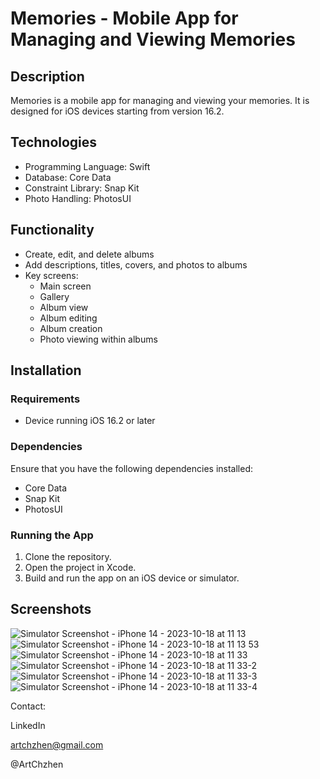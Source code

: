 # Memories - Mobile App for Managing and Viewing Memories

## Description

Memories is a mobile app for managing and viewing your memories. It is designed for iOS devices starting from version 16.2.

## Technologies

- Programming Language: Swift
- Database: Core Data
- Constraint Library: Snap Kit
- Photo Handling: PhotosUI

## Functionality

- Create, edit, and delete albums
- Add descriptions, titles, covers, and photos to albums
- Key screens:
  - Main screen
  - Gallery
  - Album view
  - Album editing
  - Album creation
  - Photo viewing within albums

## Installation

### Requirements

- Device running iOS 16.2 or later

### Dependencies

Ensure that you have the following dependencies installed:

- Core Data
- Snap Kit
- PhotosUI

### Running the App

1. Clone the repository.
2. Open the project in Xcode.
3. Build and run the app on an iOS device or simulator.

## Screenshots
![Simulator Screenshot - iPhone 14 - 2023-10-18 at 11 13](https://github.com/Nouble-Bushido/Memories/assets/117162015/d59188cd-691c-47df-bf0c-f246b6935902) 
![Simulator Screenshot - iPhone 14 - 2023-10-18 at 11 13 53](https://github.com/Nouble-Bushido/Memories/assets/117162015/405670f8-18bd-4716-a7ed-19fad723ee9f)
![Simulator Screenshot - iPhone 14 - 2023-10-18 at 11 33](https://github.com/Nouble-Bushido/Memories/assets/117162015/9c0a497c-a7da-44af-8469-fd89b8625026)
![Simulator Screenshot - iPhone 14 - 2023-10-18 at 11 33-2](https://github.com/Nouble-Bushido/Memories/assets/117162015/756b2c5a-4d50-4bf5-a751-d469b7572a81)
![Simulator Screenshot - iPhone 14 - 2023-10-18 at 11 33-3](https://github.com/Nouble-Bushido/Memories/assets/117162015/0da65ab6-cea2-4944-8f91-7f8edadeb478)
![Simulator Screenshot - iPhone 14 - 2023-10-18 at 11 33-4](https://github.com/Nouble-Bushido/Memories/assets/117162015/63bc93e7-62ad-4ca8-849c-4a490bfe620d)



Contact:

LinkedIn

artchzhen@gmail.com

@ArtChzhen

